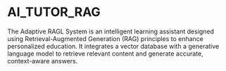 # AI_TUTOR_RAG
The Adaptive RAGL System is an intelligent learning assistant designed using Retrieval-Augmented Generation (RAG) principles to enhance personalized education. It integrates a vector database with a generative language model to retrieve relevant content and generate accurate, context-aware answers.
